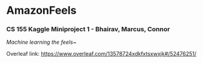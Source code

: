 # AmazonFeels
### CS 155 Kaggle Miniproject 1 - Bhairav, Marcus, Connor

*Machine learning the feels~*

Overleaf link: https://www.overleaf.com/13578724xdkfxtsxwxjk#/52476251/

